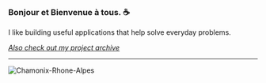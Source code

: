### Bonjour et Bienvenue à tous. ☕

I like building useful applications that help solve everyday problems.

*[Also check out my project archive](https://liam-whittle.github.io/)*

---

![Chamonix-Rhone-Alpes](https://www.oliverstravels.com/blog/wp-content/uploads/2019/07/Chamonix-Rhone-Alpes.png)
